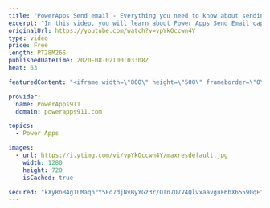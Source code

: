 ```yaml
---
title: "PowerApps Send email - Everything you need to know about sending mail via Outlook and Power Apps"
excerpt: "In this video, you will learn about Power Apps Send Email capabilities. We explore Microsoft365Outlook connector and how to set the To, Cc, Bcc, From, Attachments, Importance, html body, and more. So much fun with email.  Concat function for combining email address and making tables https://www.youtube.com/watch?v=AnERfGIE8gw"
originalUrl: https://youtube.com/watch?v=vpYkOccwn4Y
type: video
price: Free
length: PT28M26S
publishedDateTime: 2020-08-02T00:03:08Z
heat: 63

featuredContent: "<iframe width=\"800\" height=\"500\" frameborder=\"0\" src=\"https://www.youtube.com/embed/vpYkOccwn4Y\" allow=\"accelerometer; autoplay; encrypted-media; gyroscope; picture-in-picture\" allowfullscreen></iframe>"

provider:
  name: PowerApps911
  domain: powerapps911.com

topics:
  - Power Apps

images:
  - url: https://i.ytimg.com/vi/vpYkOccwn4Y/maxresdefault.jpg
    width: 1280
    height: 720
    isCached: true

secured: "kXyRnB4g1LMaqhrY5Fo7djNvByYGz3r/QIn7D7V4QlvxaavguF6bX65590qEfBvNwuZdcTRG6xTJGPdqHytmJAU0M4cYgXnAvz29ACavGWp6pBaAkw9wLA8i3oz0iWdh7QG+hYNSULAsQTeDwrn1c6IIgtKRg77kaK7cKrNPaQklt2Yr16zCkP5LOC2HhTPvpDd7OdePBE/2EgFuPgyEMk6g1RmKPF3jXdOEOQwyXXnuB+HuaC4YBCdu3+kE3IkuSugwhIL8XT7LivmzI8vq6fdWOtpb2sj6TNNtanj1Cdd+N3IdC5zKhwXAmRYZmvclOqZE932AXnWKReIqP8GWELbPapyi28ad9kh1aV6tVsr+8CL/Uk0DF81z+C54tNrhq9LJVOX4sPONNKLv8N199iqqENemE996Xb6MOs60oUA=;E6lH4vDkxH7Tn4OFhJwBEA=="
---
```


